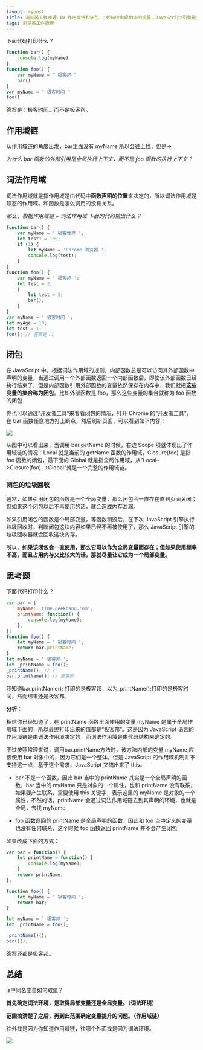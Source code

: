 ```yaml
---
layout: mypost
title: 浏览器工作原理-10 作用域链和闭包 ：代码中出现相同的变量，JavaScript引擎是如何选择的？
tags: 浏览器工作原理
---
```


下面代码打印什么？

```js
function bar() {
    console.log(myName)
}
function foo() {
    var myName = " 极客邦 "
    bar()
}
var myName = " 极客时间 "
foo()
```

答案是：极客时间。而不是极客帮。



## 作用域链

从作用域链的角度出发，bar里面没有 myName 所以会往上找，但是->

*为什么 bar 函数的外部引用是全局执行上下文，而不是 foo 函数的执行上下文？*

## 词法作用域

词法作用域就是指作用域是由代码中**函数声明的位置**来决定的，所以词法作用域是静态的作用域。和函数是怎么调用的没有关系。

*那么，根据作用域链 + 词法作用域 下面的代码输出什么？*

```js
function bar() {
    var myName = ' 极客世界 ';
    let test1 = 100;
    if (1) {
        let myName = 'Chrome 浏览器 ';
        console.log(test);
    }
}
function foo() {
    var myName = ' 极客邦 ';
    let test = 2;
    {
        let test = 3;
        bar();
    }
}
var myName = ' 极客时间 ';
let myAge = 10;
let test = 1;
foo(); // 答案是：1
```



## 闭包

在 JavaScript 中，根据词法作用域的规则，内部函数总是可以访问其外部函数中声明的变量，当通过调用一个外部函数返回一个内部函数后，即使该外部函数已经执行结束了，但是内部函数引用外部函数的变量依然保存在内存中，我们就把**这些变量的集合称为闭包**。比如外部函数是 foo，那么这些变量的集合就称为 foo 函数的闭包



你也可以通过“开发者工具”来看看闭包的情况，打开 Chrome 的“开发者工具”，在 bar 函数任意地方打上断点，然后刷新页面，可以看到如下内容：

![](http://img.vim-cn.com/e7/e0f7b4ba1578f05f7d367e9af63e9a11407595.png)



从图中可以看出来，当调用 bar.getName 的时候，右边 Scope 项就体现出了作用域链的情况：Local 就是当前的 getName 函数的作用域，Closure(foo) 是指 foo 函数的闭包，最下面的 Global 就是指全局作用域，从“Local–>Closure(foo)–>Global”就是一个完整的作用域链。



### 闭包的垃圾回收

通常，如果引用闭包的函数是一个全局变量，那么闭包会一直存在直到页面关闭；但如果这个闭包以后不再使用的话，就会造成内存泄漏。

如果引用闭包的函数是个局部变量，等函数销毁后，在下次 JavaScript 引擎执行垃圾回收时，判断闭包这块内容如果已经不再被使用了，那么 JavaScript 引擎的垃圾回收器就会回收这块内存。

所以，**如果该闭包会一直使用，那么它可以作为全局变量而存在；但如果使用频率不高，而且占用内存又比较大的话，那就尽量让它成为一个局部变量。**



## 思考题

下面代码打印什么？

```js
var bar = {
    myName: 'time.geekbang.com',
    printName: function() {
        console.log(myName);
    },
};
function foo() {
    let myName = ' 极客时间 ';
    return bar.printName;
}
let myName = ' 极客邦 ';
let _printName = foo();
_printName(); // ?
bar.printName(); // 极客邦
```

我知道bar.printName(); 打印的是极客邦，以为_printName();打印的是极客时间，然而结果还是极客邦。

**分析：**

相信你已经知道了，在 printName 函数里面使用的变量 myName 是属于全局作用域下面的，所以最终打印出来的值都是“极客邦”。这是因为 JavaScript 语言的作用域链是由词法作用域决定的，而词法作用域是由代码结构来确定的。

不过按照常理来说，调用bar.printName方法时，该方法内部的变量 myName 应该使用 bar 对象中的，因为它们是一个整体。但是 JavaScript 的作用域机制并不支持这一点，基于这个需求，JavaScript 又搞出来了 this。

- bar 不是一个函数，因此 bar 当中的 printName 其实是一个全局声明的函数，bar 当中的 myName 只是对象的一个属性，也和 printName 没有联系，如果要产生联系，需要使用 this 关键字，表示这里的 myName 是对象的一个属性，不然的话，printName 会通过词法作用域链去到其声明的环境，也就是全局，去找 myName

- foo 函数返回的 printName 是全局声明的函数，因此和 foo 当中定义的变量也没有任何联系，这个时候 foo 函数返回 printName 并不会产生闭包



如果改成下面的方式：

```js
var bar = function() {
    let printName = function() {
        console.log(myName);
    }
    return printName;
};

function foo() {
    let myName = ' 极客时间 ';
    return bar;
}

let myName = ' 极客邦 ';
let _printName = foo();

_printName()();
bar()();
```

答案还都是极客邦。



## 总结

js中同名变量如何取值？

**首先确定词法环境，是取得局部变量还是全局变量。（词法环境）**

**范围搞清楚了之后，再到此范围确定变量提升的问题。（作用域链）**



往外找是因为你知道作用域链，往哪个外面找是因为词法环境。

![](http://img.vim-cn.com/af/55b2758993324822a170a8e7eb1abfd533028e.png)

